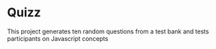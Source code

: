 # Quizz
This project generates ten random questions from a test bank and tests participants on Javascript concepts
